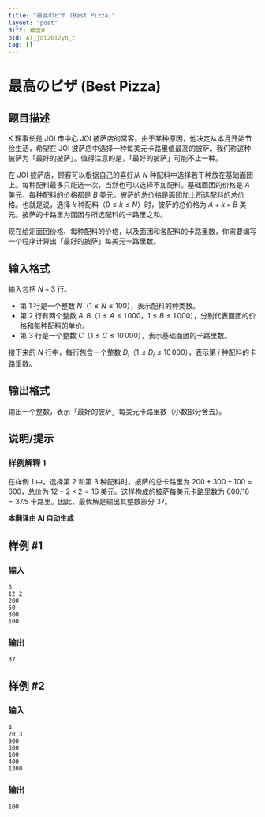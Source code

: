 ```yaml
---
title: "最高のピザ (Best Pizza)"
layout: "post"
diff: 难度0
pid: AT_joi2012yo_c
tag: []
---
```


# 最高のピザ (Best Pizza)

## 题目描述

K 理事长是 JOI 市中心 JOI 披萨店的常客。由于某种原因，他决定从本月开始节俭生活，希望在 JOI 披萨店中选择一种每美元卡路里值最高的披萨。我们称这种披萨为「最好的披萨」。值得注意的是，「最好的披萨」可能不止一种。

在 JOI 披萨店，顾客可以根据自己的喜好从 $N$ 种配料中选择若干种放在基础面团上。每种配料最多只能选一次，当然也可以选择不加配料。基础面团的价格是 $A$ 美元，每种配料的价格都是 $B$ 美元。披萨的总价格是面团加上所选配料的总价格。也就是说，选择 $k$ 种配料（$0 \le k \le N$）时，披萨的总价格为 $A + k \times B$ 美元。披萨的卡路里为面团与所选配料的卡路里之和。

现在给定面团价格、每种配料的价格，以及面团和各配料的卡路里数，你需要编写一个程序计算出「最好的披萨」每美元卡路里数。

## 输入格式

输入包括 $N + 3$ 行。

- 第 1 行是一个整数 $N$（$1 \le N \le 100$），表示配料的种类数。
- 第 2 行有两个整数 $A, B$（$1 \le A \le 1\,000$，$1 \le B \le 1\,000$），分别代表面团的价格和每种配料的单价。
- 第 3 行是一个整数 $C$（$1 \le C \le 10\,000$），表示基础面团的卡路里数。

接下来的 $N$ 行中，每行包含一个整数 $D_i$（$1 \le D_i \le 10\,000$），表示第 $i$ 种配料的卡路里数。

## 输出格式

输出一个整数，表示「最好的披萨」每美元卡路里数（小数部分舍去）。

## 说明/提示

### 样例解释 1

在样例 1 中，选择第 2 和第 3 种配料时，披萨的总卡路里为 $200 + 300 + 100 = 600$，总价为 $12 + 2 \times 2 = 16$ 美元。这样构成的披萨每美元卡路里数为 $600 / 16 = 37.5$ 卡路里。因此，最优解是输出其整数部分 $37$。

 **本翻译由 AI 自动生成**

## 样例 #1

### 输入

```
3
12 2
200
50
300
100
```

### 输出

```
37
```

## 样例 #2

### 输入

```
4
20 3
900
300
100
400
1300
```

### 输出

```
100
```

